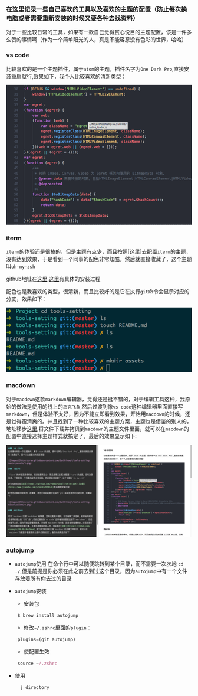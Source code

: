 ### 在这里记录一些自己喜欢的工具以及喜欢的主题的配置（防止每次换电脑或者需要重新安装的时候又要各种去找资料）

对于一些比较日常的工具，如果有一款自己觉得赏心悦目的主题配置，该是一件多么赞的事情啊（作为一个简单阳光的人，真是不能容忍没有色彩的世界，哈哈）

### vs code
比较喜欢的是一个主题插件，属于`atom`的主题，插件名字为`One Dark Pro`,直接安装重启就行,效果如下，我个人比较喜欢的清新类型：

![images](https://raw.githubusercontent.com/SunShinewyf/tools-setting/master/assets/1.png)

### iterm

`iterm`的体验还是很棒的，但是主题有点少，而且按照[这里]去配置`iterm`的主题，没有达到效果，于是看到一个同事的配色非常炫酷，然后就直接收藏了，这个主题叫`oh-my-zsh`

github地址在[这里](https://github.com/robbyrussell/oh-my-zsh),[这里](http://www.jianshu.com/p/0d265d9f914b)有具体的安装过程

配色也是我喜欢的类型，很清新，而且比较好的是它在执行`git`命令会显示对应的分支，效果如下：

![images](https://raw.githubusercontent.com/SunShinewyf/tools-setting/master/assets/2.png)

### macdown

对于`macdown`这款`markdown`编辑器，觉得还是挺不错的，对于编辑工具这种，我原始的做法是使用的线上的`马克飞象`,然后过渡到像`vs code`这种编辑器里面直接写`markdown`，但是体验不太好，因为不能立即看到效果，开始用`macdown`的时候，还是觉得蛮清爽的。并且找到了一种比较喜欢的主题方案，主题也是借鉴的别人的，地址移步[这里](https://github.com/cssmagic/Oh-My-MacDown),将文件下载并拷贝到`macdown`的主题文件里面，就可以在`macdown`的配置中直接选择主题样式就搞定了，最后的效果显示如下:


![images](https://raw.githubusercontent.com/SunShinewyf/tools-setting/master/assets/3.png)

### autojump

- `autojump`使用
    在命令行中可以随便跳转到某个目录，而不需要一次次地 `cd ./`,但是前提是你必须在此之前去到过这个目录，因为`autojump`中有一个文件存放着所有你去过的目录

- `autojump`安装
   - 安装包
   ```js
    $ brew install autojump
   ```
   - 修改`~/.zshrc`里面的`plugin`：
   ```js
    plugins=(git autojump)
   ```
   - 使配置生效
   ```js
    source ~/.zshrc
   ```

- 使用
  ```js
    j directory
  ```